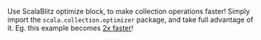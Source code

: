 Use ScalaBlitz optimize block, to make collection operations faster!
Simply import the `scala.collection.optimizer` package,
and take full advantage of it.
Eg. this example becomes [2x faster](/big/report/#config=%7B%22filterConfig%22%3A%7B%22curves%22%3A%5B%22-1%22%2C%224%22%2C%225%22%5D%2C%22order%22%3A%5B%22param-size%22%2C%22param-par%22%2C%22param-sizes%22%2C%22date%22%5D%2C%22filters%22%3A%5B%5B%2210000%22%2C%2212500%22%2C%2225000%22%2C%2230000%22%2C%2237500%22%2C%2250000%22%2C%2260000%22%2C%2262500%22%2C%2275000%22%2C%22100000%22%2C%22125000%22%2C%22150000%22%2C%22180000%22%2C%22300000%22%2C%22450000%22%2C%22500000%22%2C%22600000%22%2C%22750000%22%2C%22900000%22%2C%221000000%22%2C%221500000%22%2C%221800000%22%2C%223000000%22%2C%225000000%22%2C%229000000%22%2C%2210000000%22%2C%2215000000%22%2C%2230000000%22%2C%2250000000%22%2C%2290000000%22%2C%22150000000%22%5D%2C%5B%221%22%5D%2C%5B%22500000%22%5D%2C%5B%221402403650000%22%5D%5D%7D%2C%22chartConfig%22%3A%7B%22type%22%3A0%2C%22showCI%22%3Afalse%7D%7D)!
